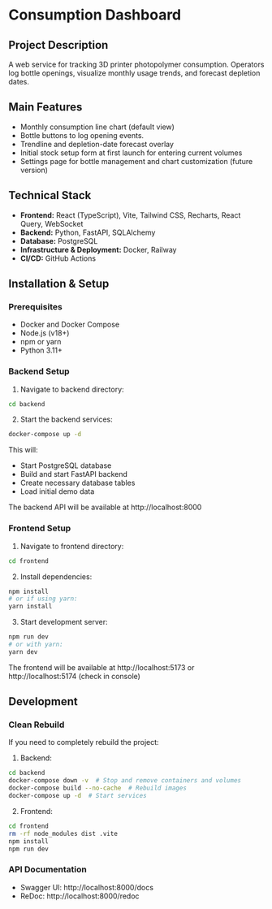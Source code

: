 # Consumption Dashboard

## Project Description
A web service for tracking 3D printer photopolymer consumption. Operators log bottle openings, visualize monthly usage trends, and forecast depletion dates.

## Main Features
- Monthly consumption line chart (default view)
- Bottle buttons to log opening events.
- Trendline and depletion-date forecast overlay
- Initial stock setup form at first launch for entering current volumes
- Settings page for bottle management and chart customization (future version)

## Technical Stack
- **Frontend:** React (TypeScript), Vite, Tailwind CSS, Recharts, React Query, WebSocket  
- **Backend:** Python, FastAPI, SQLAlchemy  
- **Database:** PostgreSQL  
- **Infrastructure & Deployment:** Docker, Railway  
- **CI/CD:** GitHub Actions

## Installation & Setup

### Prerequisites
- Docker and Docker Compose
- Node.js (v18+)
- npm or yarn
- Python 3.11+

### Backend Setup
1. Navigate to backend directory:
```bash
cd backend
```

2. Start the backend services:
```bash
docker-compose up -d
```

This will:
- Start PostgreSQL database
- Build and start FastAPI backend
- Create necessary database tables
- Load initial demo data

The backend API will be available at http://localhost:8000

### Frontend Setup
1. Navigate to frontend directory:
```bash
cd frontend
```

2. Install dependencies:
```bash
npm install
# or if using yarn:
yarn install
```

3. Start development server:
```bash
npm run dev
# or with yarn:
yarn dev
```

The frontend will be available at http://localhost:5173 or http://localhost:5174 (check in console)

## Development

### Clean Rebuild
If you need to completely rebuild the project:

1. Backend:
```bash
cd backend
docker-compose down -v  # Stop and remove containers and volumes
docker-compose build --no-cache  # Rebuild images
docker-compose up -d  # Start services
```

2. Frontend:
```bash
cd frontend
rm -rf node_modules dist .vite
npm install
npm run dev
```

### API Documentation
- Swagger UI: http://localhost:8000/docs
- ReDoc: http://localhost:8000/redoc